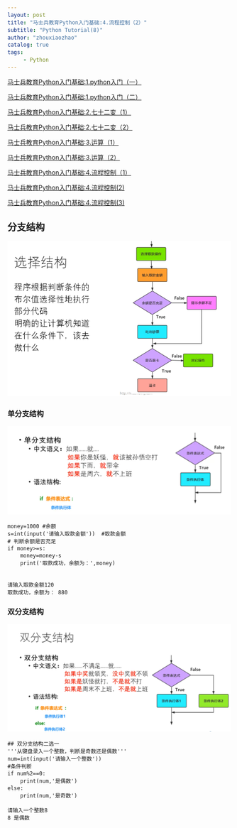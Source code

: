```yaml
---
layout: post
title: "马士兵教育Python入门基础:4.流程控制（2）"
subtitle: "Python Tutorial(8)"
author: "zhouxiaozhao"
catalog: true
tags:
     - Python
---
```



[马士兵教育Python入门基础:1.python入门（一）](https://www.zhouxiaozhao.cn/2020/09/10/python1/)

[马士兵教育Python入门基础:1.python入门（二）](https://www.zhouxiaozhao.cn/2020/09/12/python2/)

[马士兵教育Python入门基础:2.七十二变（1）](https://www.zhouxiaozhao.cn/2020/09/15/python3/)

[马士兵教育Python入门基础:2.七十二变（2）](https://www.zhouxiaozhao.cn/2020/09/24/python4/)

[马士兵教育Python入门基础:3.运算（1）](https://www.zhouxiaozhao.cn/2020/09/26/python5/)

[马士兵教育Python入门基础:3.运算（2）](https://www.zhouxiaozhao.cn/2020/10/15/python6/)

[马士兵教育Python入门基础:4.流程控制（1）](https://www.zhouxiaozhao.cn/2020/10/17/python7/)

[马士兵教育Python入门基础:4.流程控制(2)](https://www.zhouxiaozhao.cn/2020/10/20/python8/)

[马士兵教育Python入门基础:4.流程控制(3)](https://www.zhouxiaozhao.cn/2020/10/22/python9/)



## 分支结构

![image-20201029092923884](/img/posts/2020.10.18/image-20201029092923884.png)

### 单分支结构

![image-20201029093215871](/img/posts/2020.10.18/image-20201029093215871.png)

```
money=1000 #余额
s=int(input('请输入取款金额'))  #取款金额
# 判断余额是否充足
if money>=s:
    money=money-s
    print('取款成功，余额为：',money)


请输入取款金额120
取款成功，余额为： 880
```

### 双分支结构

![image-20201029093907721](/img/posts/2020.10.18/image-20201029093907721.png)

```
## 双分支结构二选一
'''从键盘录入一个整数，判断是奇数还是偶数'''
num=int(input('请输入一个整数'))
#条件判断
if num%2==0:
    print(num,'是偶数')
else:
    print(num,'是奇数')

请输入一个整数8
8 是偶数

```
